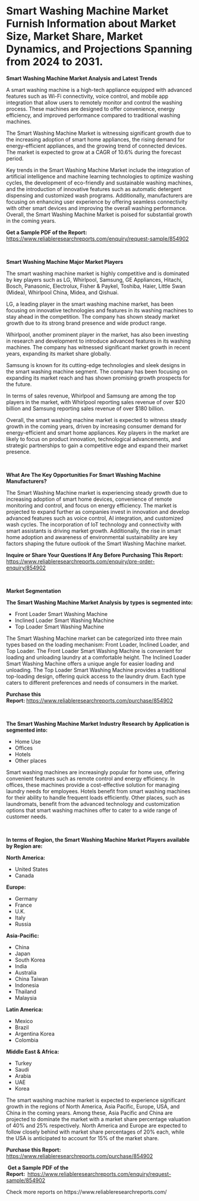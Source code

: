 <p><h1>Smart Washing Machine Market Furnish Information about Market Size, Market Share, Market Dynamics, and Projections Spanning from 2024 to 2031.</h1></p><p><strong>Smart Washing Machine Market Analysis and Latest Trends</strong></p>
<p><p>A smart washing machine is a high-tech appliance equipped with advanced features such as Wi-Fi connectivity, voice control, and mobile app integration that allow users to remotely monitor and control the washing process. These machines are designed to offer convenience, energy efficiency, and improved performance compared to traditional washing machines.</p><p>The Smart Washing Machine Market is witnessing significant growth due to the increasing adoption of smart home appliances, the rising demand for energy-efficient appliances, and the growing trend of connected devices. The market is expected to grow at a CAGR of 10.6% during the forecast period.</p><p>Key trends in the Smart Washing Machine Market include the integration of artificial intelligence and machine learning technologies to optimize washing cycles, the development of eco-friendly and sustainable washing machines, and the introduction of innovative features such as automatic detergent dispensing and customized wash programs. Additionally, manufacturers are focusing on enhancing user experience by offering seamless connectivity with other smart devices and improving the overall washing performance. Overall, the Smart Washing Machine Market is poised for substantial growth in the coming years.</p></p>
<p><strong>Get a Sample PDF of the Report:&nbsp;</strong> <a href="https://www.reliableresearchreports.com/enquiry/request-sample/854902">https://www.reliableresearchreports.com/enquiry/request-sample/854902</a></p>
<p>&nbsp;</p>
<p><strong>Smart Washing Machine Major Market Players</strong></p>
<p><p>The smart washing machine market is highly competitive and is dominated by key players such as LG, Whirlpool, Samsung, GE Appliances, Hitachi, Bosch, Panasonic, Electrolux, Fisher & Paykel, Toshiba, Haier, Little Swan (Midea), Whirlpool China, Midea, and Qishuai. </p><p>LG, a leading player in the smart washing machine market, has been focusing on innovative technologies and features in its washing machines to stay ahead in the competition. The company has shown steady market growth due to its strong brand presence and wide product range.</p><p>Whirlpool, another prominent player in the market, has also been investing in research and development to introduce advanced features in its washing machines. The company has witnessed significant market growth in recent years, expanding its market share globally.</p><p>Samsung is known for its cutting-edge technologies and sleek designs in the smart washing machine segment. The company has been focusing on expanding its market reach and has shown promising growth prospects for the future.</p><p>In terms of sales revenue, Whirlpool and Samsung are among the top players in the market, with Whirlpool reporting sales revenue of over $20 billion and Samsung reporting sales revenue of over $180 billion.</p><p>Overall, the smart washing machine market is expected to witness steady growth in the coming years, driven by increasing consumer demand for energy-efficient and smart home appliances. Key players in the market are likely to focus on product innovation, technological advancements, and strategic partnerships to gain a competitive edge and expand their market presence.</p></p>
<p>&nbsp;</p>
<p><strong>What Are The Key Opportunities For Smart Washing Machine Manufacturers?</strong></p>
<p><p>The Smart Washing Machine market is experiencing steady growth due to increasing adoption of smart home devices, convenience of remote monitoring and control, and focus on energy efficiency. The market is projected to expand further as companies invest in innovation and develop advanced features such as voice control, AI integration, and customized wash cycles. The incorporation of IoT technology and connectivity with smart assistants is driving market growth. Additionally, the rise in smart home adoption and awareness of environmental sustainability are key factors shaping the future outlook of the Smart Washing Machine market.</p></p>
<p><strong>Inquire or Share Your Questions If Any Before Purchasing This Report:</strong> <a href="https://www.reliableresearchreports.com/enquiry/pre-order-enquiry/854902">https://www.reliableresearchreports.com/enquiry/pre-order-enquiry/854902</a></p>
<p>&nbsp;</p>
<p><strong>Market Segmentation</strong></p>
<p><strong>The Smart Washing Machine Market Analysis by types is segmented into:</strong></p>
<p><ul><li>Front Loader Smart Washing Machine</li><li>Inclined Loader Smart Washing Machine</li><li>Top Loader Smart Washing Machine</li></ul></p>
<p><p>The Smart Washing Machine market can be categorized into three main types based on the loading mechanism: Front Loader, Inclined Loader, and Top Loader. The Front Loader Smart Washing Machine is convenient for loading and unloading laundry at a comfortable height. The Inclined Loader Smart Washing Machine offers a unique angle for easier loading and unloading. The Top Loader Smart Washing Machine provides a traditional top-loading design, offering quick access to the laundry drum. Each type caters to different preferences and needs of consumers in the market.</p></p>
<p><strong>Purchase this Report:&nbsp;</strong><a href="https://www.reliableresearchreports.com/purchase/854902">https://www.reliableresearchreports.com/purchase/854902</a></p>
<p>&nbsp;</p>
<p><strong>The Smart Washing Machine Market Industry Research by Application is segmented into:</strong></p>
<p><ul><li>Home Use</li><li>Offices</li><li>Hotels</li><li>Other places</li></ul></p>
<p><p>Smart washing machines are increasingly popular for home use, offering convenient features such as remote control and energy efficiency. In offices, these machines provide a cost-effective solution for managing laundry needs for employees. Hotels benefit from smart washing machines for their ability to handle frequent loads efficiently. Other places, such as laundromats, benefit from the advanced technology and customization options that smart washing machines offer to cater to a wide range of customer needs.</p></p>
<p>&nbsp;</p>
<p><strong>In terms of Region, the Smart Washing Machine Market Players available by Region are:</strong></p>
<p>
    <p> <strong> North America: </strong>
        <ul>
            <li>United States</li>
            <li>Canada</li>
        </ul>
        </p> 
    <p> <strong> Europe: </strong>
        <ul>
            <li>Germany</li>
            <li>France</li>
            <li>U.K.</li>
            <li>Italy</li>
            <li>Russia</li>
        </ul>
        </p> 
    <p> <strong> Asia-Pacific: </strong>
        <ul>
            <li>China</li>
            <li>Japan</li>
            <li>South Korea</li>
            <li>India</li>
            <li>Australia</li>
            <li>China Taiwan</li>
            <li>Indonesia</li>
            <li>Thailand</li>
            <li>Malaysia</li>
        </ul>
        </p> 
    <p> <strong> Latin America: </strong>
        <ul>
            <li>Mexico</li>
            <li>Brazil</li>
            <li>Argentina Korea</li>
            <li>Colombia</li>
        </ul>
        </p> 
    <p> <strong> Middle East & Africa: </strong>
        <ul>
            <li>Turkey</li>
            <li>Saudi</li>
            <li>Arabia</li>
            <li>UAE</li>
            <li>Korea</li>
        </ul>
    </p>
    </p>
<p><p>The smart washing machine market is expected to experience significant growth in the regions of North America, Asia Pacific, Europe, USA, and China in the coming years. Among these, Asia Pacific and China are projected to dominate the market with a market share percentage valuation of 40% and 25% respectively. North America and Europe are expected to follow closely behind with market share percentages of 20% each, while the USA is anticipated to account for 15% of the market share.</p></p>
<p><strong>Purchase this Report: </strong><a href="https://www.reliableresearchreports.com/purchase/854902">https://www.reliableresearchreports.com/purchase/854902</a></p>
<p>&nbsp;<strong>Get a Sample PDF of the Report:&nbsp;&nbsp;</strong><a href="https://www.reliableresearchreports.com/enquiry/request-sample/854902">https://www.reliableresearchreports.com/enquiry/request-sample/854902</a></p>
<p><strong></strong></p>
<p>Check more reports on https://www.reliableresearchreports.com/</p>